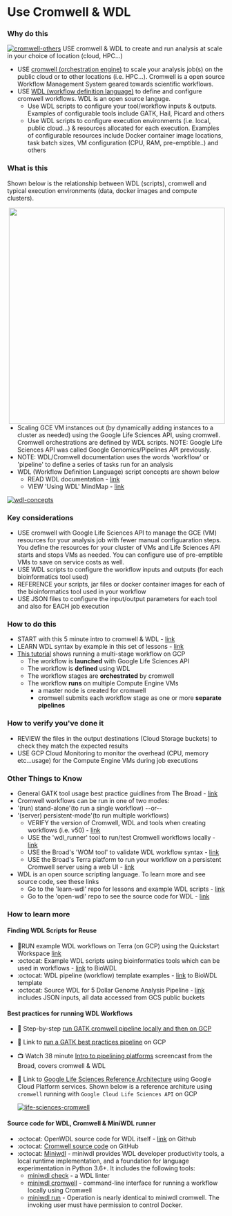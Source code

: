 # Use Cromwell & WDL 

### Why do this
 [![cromwell-others](/images/cromwell-others.png)]()
 USE cromwell & WDL to create and run analysis at scale in your choice of location (cloud, HPC...)
- USE [cromwell (orchestration engine)](https://github.com/broadinstitute/cromwell) to scale your analysis job(s) on the public cloud or to other locations (i.e. HPC...). Cromwell is a open source Workflow Management System geared towards scientific workflows.
- USE [WDL (workflow definition language)](https://software.broadinstitute.org/wdl) to define and configure cromwell workflows. WDL is an open source languge.
   - Use WDL scripts to configure your tool/workflow inputs & outputs. Examples of configurable tools include GATK, Hail, Picard and others
   - Use WDL scripts to configure execution environments (i.e. local, public cloud...) & resources allocated for each execution.  Examples of configurable resources include Docker container image locations, task batch sizes, VM configuration (CPU, RAM, pre-emptible..) and others
 
### What is this

Shown below is the relationship between WDL (scripts), cromwell and typical execution environments (data, docker images and compute clusters).

<img src="https://github.com/lynnlangit/gcp-for-bioinformatics/raw/master/images/wdl-cromwell.png" width=500 align=right> 

 - Scaling GCE VM instances out (by dynamically adding instances to a cluster as needed) using the Google Life Sciences API, using cromwell. Cromwell orchestrations are defined by WDL scripts. NOTE: Google Life Sciences API was called Google Genomics/Pipelines API previously.
 - NOTE: WDL/Cromwell documentation uses the words 'workflow' or 'pipeline' to define a series of tasks run for an analysis
 - WDL (Workflow Definition Language) script concepts are shown below 
   - READ WDL documentation - [link](https://software.broadinstitute.org/wdl/documentation/quickstart)
   - VIEW 'Using WDL' MindMap - [link](https://atlas.mindmup.com/lynnlangit/wdl/index.html)

[![wdl-concepts](/images/wdl-concepts.png)]()

### Key considerations
 - USE cromwell with Google Life Sciences API to manage the GCE (VM) resources for your analysis job with fewer manual configuaration steps. You define the resources for your cluster of VMs and Life Sciences API starts and stops VMs as needed. You can configure use of pre-emptible VMs to save on service costs as well.
 - USE WDL scripts to configure the workflow inputs and outputs (for each bioinformatics tool used)
 - REFERENCE your scripts, jar files or docker container images for each of the bioinformatics tool used in your workflow
 - USE JSON files to configure the input/output parameters for each tool and also for EACH job execution

### How to do this
 - START with this 5 minute intro to cromwell & WDL - [link](https://cromwell.readthedocs.io/en/stable/tutorials/FiveMinuteIntro/)
 - LEARN WDL syntax by example in this set of lessons - [link](https://github.com/openwdl/learn-wdl)
 - [This tutorial](https://wdl-runner.readthedocs.io/en/latest/GettingStarted/TutorialOverview/#tutorial-scenario) shows running a multi-stage workflow on GCP
    - The workflow is **launched** with Google Life Sciences API
    - The workflow is **defined** using WDL
    - The workflow stages are **orchestrated** by cromwell
    - The workflow **runs** on multiple Compute Engine VMs
      - a master node is created for cromwell
      - cromwell submits each workflow stage as one or more **separate pipelines**

### How to verify you've done it
 - REVIEW the files in the output destinations (Cloud Storage buckets) to check they match the expected results
 - USE GCP Cloud Monitoring to monitor the overhead (CPU, memory etc...usage) for the Compute Engine VMs during job executions

### Other Things to Know
 - General GATK tool usage best practice guidlines from The Broad - [link](https://software.broadinstitute.org/gatk/best-practices/)
 - Cromwell workflows can be run in one of two modes:
  - '(run) stand-alone'(to run a single workflow) --or-- 
  - '(server) persistent-mode'(to run multiple workflows)
    - VERIFY the version of Cromwell, WDL and tools when creating workflows (i.e. v50) - [link](https://github.com/broadinstitute/cromwell/releases/download/50/cromwell-50.jar)
    - USE the 'wdl_runner' tool to run/test Cromwell workflows locally - [link](https://github.com/broadinstitute/wdl-runner)
    - USE the Broad's 'WOM tool' to validate WDL workflow syntax - [link](https://github.com/broadinstitute/cromwell/releases/download/50/womtool-50.jar)
    - USE the Broad's Terra platform to run your workflow on a persistent Cromwell server using a web UI - [link](https:/terra.bio)
 - WDL is an open source scripting language. To learn more and see source code, see these links
   - Go to the 'learn-wdl' repo for lessons and example WDL scripts - [link](https://github.com/openwdl/learn-wdl)
   - Go to the 'open-wdl' repo to see the source code for WDL - [link](https://github.com/openwdl/wdl)

### How to learn more

#### Finding WDL Scripts for Reuse
- 📘RUN example WDL workflows on Terra (on GCP) using the Quickstart Workspace [link](https://app.terra.bio/#workspaces/fc-product-demo/Terra-Workflows-Quickstart)
- :octocat: Example WDL scripts using bioinformatics tools which can be used in workflows - [link](https://github.com/biowdl/tasks) to BioWDL
- :octocat: WDL pipeline (workflow) template examples - [link](https://github.com/biowdl/pipeline-template) to BioWDL template
- :octocat: Source WDL for 5 Dollar Genome Analysis Pipeline - [link](https://github.com/gatk-workflows/five-dollar-genome-analysis-pipeline) includes JSON inputs, all data accessed from GCS public buckets

#### Best practices for running WDL Workflows

 - 📘 Step-by-step [run GATK cromwell pipeline locally and then on GCP](https://software.broadinstitute.org/gatk/documentation/article?id=12521)
 - 📘 Link to [run a GATK best practices pipeline](https://cloud.google.com/genomics/docs/tutorials/gatk) on GCP
 - 📺 Watch 38 minute [Intro to pipelining platforms](https://www.youtube.com/watch?v=HNONc2cmIO8&t=9s) screencast from the Broad, covers cromwell & WDL
 - 📘 Link to [Google Life Sciences Reference Architecture](https://cloud.google.com/solutions/genomic-data-processing-reference-architecture) using Google Cloud Platform services.  Shown below is a reference architure using `cromwell` running with `Google Cloud Life Sciences API` on GCP  

    [![life-sciences-cromwell](/images/life-sciences-cromwell.png)]()  

#### Source code for WDL, Cromwell & MiniWDL runner
 - :octocat: OpenWDL source code for WDL itself - [link](https://github.com/openwdl/wdl) on Github
 - :octocat: [Cromwell source code](https://github.com/broadinstitute/cromwell) on GitHub
 - :octocat: [Miniwdl](https://github.com/chanzuckerberg/miniwdl) - miniwdl provides WDL developer productivity tools, a local runtime implementation, and a foundation for language experimentation in Python 3.6+. It includes the following tools:
    - [miniwdl check](https://github.com/chanzuckerberg/miniwdl#miniwdl-check) - a WDL linter
    - [miniwdl cromwell](https://github.com/chanzuckerberg/miniwdl#miniwdl-cromwell) - command-line interface for running a workflow locally using Cromwell
    - [miniwdl run](https://github.com/chanzuckerberg/miniwdl#miniwdl-run) - Operation is nearly identical to miniwdl cromwell. The invoking user must have permission to control Docker.
